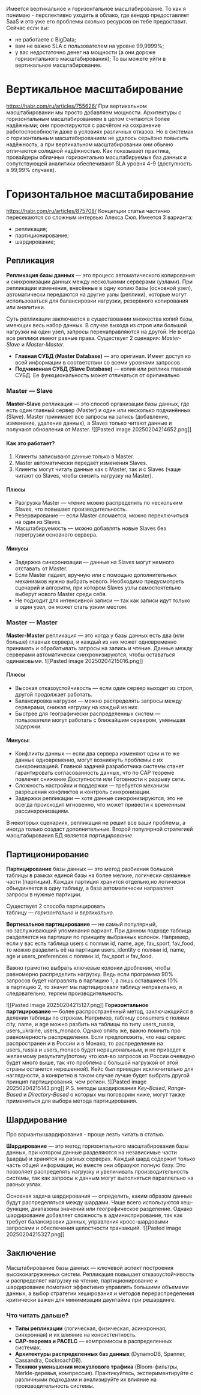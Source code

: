 Имеется вертикальное и горизонтальное масштабирование.
То как я понимаю - перспективно уходить в облако, где вендор предоставляет SaaS и это уже его проблемы сколько ресурсов он тебе предоставит.
Сейчас если вы:
- не работаете с BigData;
- вам не важно SLA с пользователем на уровне 99,9999%;
- у вас недостаточно денег на мощности (а они дороже горизонтального масштабирования);
То вы можете уйти в вертикальное масштабирование.
# Вертикальное масштабирование
https://habr.com/ru/articles/755626/
При вертикальном масштабировании мы просто добавляем мощности.
Архитектуры с горизонтальным масштабированием в целом считаются более надёжными; они проектируются с расчётом на сохранение работоспособности даже в условиях различных отказов. Но в системах с горизонтальным масштабированием не удалось серьёзно повысить надёжность, а при вертикальном масштабировании они обычно отличаются солидной надёжностью.
Как показывает практика, провайдеры облачных горизонтально масштабируемых баз данных и сопутствующей аналитики обеспечивают SLA уровня 4-9 (доступность в 99,99% случаев).

# Горизонтальное масштабирование
https://habr.com/ru/articles/875708/
Концепции статьи частично пересекаются со сложным интервью Алекса Сюя.
Имеется 3 варианта:
- репликация;
- партиционирование;
- шардирование;
## Репликация
**Репликация базы данных** — это процесс автоматического копирования и синхронизации данных между несколькими серверами (узлами). При репликации изменения, внесённые в одну копию базы (основной узел), автоматически передаются на другие узлы (реплики), которые могут использоваться для балансировки нагрузки, резервного копирования или аналитики.

Суть репликации заключается в существовании множества копий базы, имеющих весь набор данных. В случае выхода из строя или большой нагрузки на один узел, запросы перенаправляются на другой.
Не всегда все реплики имеют равные права. Существует 2 сценария: _Master-Slave_ и _Master-Master_.

- **Главная СУБД (Master Database)** — это оригинал. Имеет доступ ко всей информации в соответствии со всеми уровнями запросов
- **Подчиненная СУБД (Slave Database)** — копия или реплика главной СУБД. Ее функциональность может отличаться от оригинально
### Master — Slave
**Master-Slave** репликация — это способ организации базы данных, где есть один главный сервер (Master) и один или несколько подчинённых (Slave). Master принимает все запросы на запись (добавление, изменение, удаление данных), а Slaves только читают данные и получают обновления от Master.
![[Pasted image 20250204214652.png]]
#### Как это работает?
1. Клиенты записывают данные только в Master. 
2. Master автоматически передаёт изменения Slaves.
3. Клиенты могут читать данные как с Master, так и с Slaves (чаще читают со Slaves, чтобы снизить нагрузку на Master).
#### Плюсы
- Разгрузка Master — чтение можно распределить по нескольким Slaves, что повышает производительность.
- Резервирование — если Master сломается, можно переключиться на один из Slaves.
- Масштабируемость — можно добавлять новые Slaves без перегрузки основного сервера.
#### Минусы
- Задержка синхронизации — данные на Slaves могут немного отставать от Master.
- Если Master падает, вручную или с помощью дополнительных механизмов нужно выбрать нового. Необходимо предусмотреть сценарий и алгоритм, при котором Slaves узлы самостоятельно выберут нового Master среди себя.
- Не подходит для интенсивной записи — так как записи идут только в один узел, он может стать узким местом.
### Master — Master
**Master-Master** репликация — это когда у базы данных есть два (или больше) главных сервера, и каждый из них может одновременно принимать и обрабатывать запросы на запись и чтение. Данные между серверами автоматически синхронизируются, чтобы оставаться одинаковыми.
![[Pasted image 20250204215016.png]]
#### Плюсы
- Высокая отказоустойчивость — если один сервер выходит из строя, другой продолжает работать.
- Балансировка нагрузки — можно распределять запросы между серверами, снижая нагрузку на каждый из них.
- Быстрее для географически распределенных систем — пользователи могут работать с ближайшим сервером, уменьшая задержки.
#### Минусы:
- Конфликты данных — если два сервера изменяют одни и те же данные одновременно, могут возникнуть проблемы с их синхронизацией. Главной задачей разработчика системы станет гарантировать согласованность данных, что по CAP теореме повлечет снижение Доступности или Готовности к разрыву сети.
- Сложность настройки и поддержки — требуется механизм разрешения конфликтов и контроль синхронизации.
- Задержки репликации — хотя данные синхронизируются, это не всегда происходит мгновенно, что может привести к временным рассинхронизациям.

В некоторых сценариях, репликация не решит все ваши проблемы, а иногда только создаст дополнительные. Второй популярной стратегией масштабирования БД является _партицирование_.
## Партиционирование
**Партицирование** базы данных — это метод разбиения большой таблицы в рамках единой базы на более мелкие, логически связанные части (партиции). Каждая партиция хранится отдельно,но логически объединяется в одну таблицу, а база автоматически направляет запросы в нужные партиции.

Существует 2 способа партицировать таблицу — _горизонтально_ и _вертикально_.

**Вертикальное партицирование** — не самый популярный, но заслуживающий упоминания вариант. При данном подходе таблица разделяется на партиции по принципу выбранных колонок. Например, если у вас есть таблица users с полями id, name, age, fav_sport, fav_food, то можно разделить её на партиции users_identity с полями id, name, age и users_preferences с полями id, fav_sport и fav_food.

Важно грамотно выбрать ключевые колонки дробления, чтобы равномерно распределить нагрузку. Ведь если программа 90% запросов будет направлять в партицию 1, а лишь оставшиеся 10% в партицию 2, то значит мы партицировали таблицу неправильно, и следовательно, теряем производительность.

![[Pasted image 20250204215127.png]]
**Горизонтальное партицирование** — более распространённый метод, заключающийся в делении таблицы по строкам. Например, таблицу consumers с полями city, name, и age можно разбить на таблицы по типу users_russia, users_ukraine, users_monaco. Однако опять же, важно помнить про равномерность распределения. Если предположить, что наш сервис распространен и в России и в Монако, то распределение на users_russia и users_monaco будет нерациональным, и не приведет к желаемому результату(потому что кол-во запросов из России очевидно будет много выше, так что проблема с большой нагрузкой от этой страны останется нерешенной). Кейс был приведен исключительно для наглядности, а конкретно в таком случае лучше будет выбрать другой принцип партицирования, чем регион.
![[Pasted image 20250204215143.png]]
P.S. методы шардирования _Key-Based_, _Range-Based_ и _Directory-Based_ о которых мы поговорим ниже, могут также применяться для выбора метода партицирования.
## Шардирование
Про варианты шардирования - проще лезть читать в статью.

**Шардирование** — это метод горизонтального масштабирования базы данных, при котором данные разделяются на независимые части (шарды) и хранятся на разных серверах. Каждый шард содержит только часть общей информации, но вместе они образуют полную базу. Это позволяет распределять нагрузку и увеличивать производительность системы, так как запросы к данным могут выполняться параллельно на разных узлах.

Основная задача шардирования — определить, каким образом данные будут распределяться между шардами. Чаще всего используются хеш-функции, диапазоны значений или географическое разделение. Однако шардирование добавляет сложность в администрирование, так как требует балансировки данных, управления кросс-шардовыми запросами и обеспечения целостности транзакций.
![[Pasted image 20250204215327.png]]
## Заключение
Масштабирование базы данных — ключевой аспект построения высоконагруженных систем. Репликация повышает отказоустойчивость и распределяет нагрузку на чтение, партиционирование и шардирование помогают эффективно управлять большими объемами данных, а выбор стратегии хеширования и методов перераспределения критически важен для минимизации даунтайма при решардинге.
### Что читать дальше?
- **Типы репликации** (логическая, физическая, асинхронная, синхронная) и их влияние на консистентность.
- **CAP‑теорема и PACELC** — компромиссы в распределенных системах.
- **Архитектуры распределенных баз данных** (DynamoDB, Spanner, Cassandra, CockroachDB).
- **Техники уменьшения межузлового трафика** (Bloom-фильтры, Merkle-деревья, компрессия).
Практикуйтесь, экспериментируйте с различными подходами и анализируйте их влияние на производительность системы.